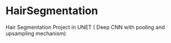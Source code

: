 # HairSegmentation 
Hair Segmentation Project in UNET ( Deep CNN with pooling and upsampling mechanism)
